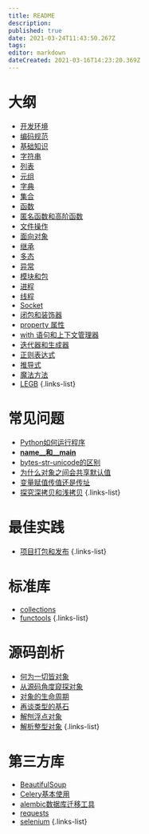 ```yaml
---
title: README
description: 
published: true
date: 2021-03-24T11:43:50.267Z
tags: 
editor: markdown
dateCreated: 2021-03-16T14:23:20.369Z
---
```


# 大纲

- [开发环境](/Python/学习大纲/开发环境)
- [编码规范](/Python/学习大纲/编码规范)
- [基础知识](/Python/学习大纲/基础知识)
- [字符串](/Python/学习大纲/字符串)
- [列表](/Python/学习大纲/列表)
- [元组](/Python/学习大纲/元组)
- [字典](/Python/学习大纲/字典)
- [集合](/Python/学习大纲/集合)
- [函数](/Python/学习大纲/函数)
- [匿名函数和高阶函数](/Python/学习大纲/匿名函数和高阶函数)
- [文件操作](/Python/学习大纲/文件操作)
- [面向对象](/Python/学习大纲/面向对象)
- [继承](/Python/学习大纲/继承)
- [多态](/Python/学习大纲/多态)
- [异常](/Python/学习大纲/异常)
- [模块和包](/Python/学习大纲/模块和包)
- [进程](/Python/学习大纲/进程)
- [线程](/Python/学习大纲/线程)
- [Socket](/Python/学习大纲/Socket)
- [闭包和装饰器](/Python/学习大纲/闭包和装饰器)
- [property 属性](/Python/学习大纲/property属性)
- [with 语句和上下文管理器](/Python/学习大纲/with语句和上下文管理器)
- [迭代器和生成器](/Python/学习大纲/迭代器和生成器)
- [正则表达式](/Python/学习大纲/正则表达式)
- [推导式](/Python/学习大纲/推导式)
- [魔法方法](/Python/学习大纲/魔法方法)
- [LEGB](/Python/学习大纲/LEGB)
{.links-list}


# 常见问题

- [Python如何运行程序](/Python/常见问题/Python如何运行程序)
- [__name__和__main__](/Python/常见问题/__name__和__main__)
- [bytes-str-unicode的区别](/Python/常见问题/bytes-str-unicode的区别)
- [为什么对象之间会共享默认值](/Python/常见问题/为什么对象之间会共享默认值)
- [变量赋值传值还是传址](/Python/常见问题/变量赋值传值还是传址)
- [探究深拷贝和浅拷贝](/Python/常见问题/探究深拷贝和浅拷贝)
{.links-list}

# 最佳实践

- [项目打包和发布](/Python/最佳实践/项目打包和发布)
{.links-list}

# 标准库

- [collections](/Python/标准库/collections)
- [functools](/Python/标准库/functools)
{.links-list}

# 源码剖析

- [何为一切皆对象](/Python/源码剖析/何为一切皆对象)
- [从源码角度窥探对象](/Python/源码剖析/从源码角度窥探对象)
- [对象的生命周期](/Python/源码剖析/对象的生命周期)
- [再谈类型的基石](/Python/源码剖析/04再谈类型的基石)
- [解刨浮点对象](/Python/源码剖析/05解刨浮点对象)
- [解析整型对象](/Python/源码剖析/06解析整型对象)
{.links-list}

# 第三方库

- [BeautifulSoup](/Python/第三方库/BeautifulSoup)
- [Celery基本使用](/Python/第三方库/Celery基本使用)
- [alembic数据库迁移工具](/Python/第三方库/alembic数据库迁移工具)
- [requests](/Python/第三方库/requests)
- [selenium](/Python/第三方库/selenium)
{.links-list}


